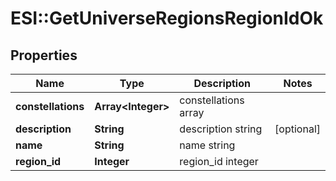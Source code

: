 # ESI::GetUniverseRegionsRegionIdOk

## Properties
Name | Type | Description | Notes
------------ | ------------- | ------------- | -------------
**constellations** | **Array&lt;Integer&gt;** | constellations array | 
**description** | **String** | description string | [optional] 
**name** | **String** | name string | 
**region_id** | **Integer** | region_id integer | 


